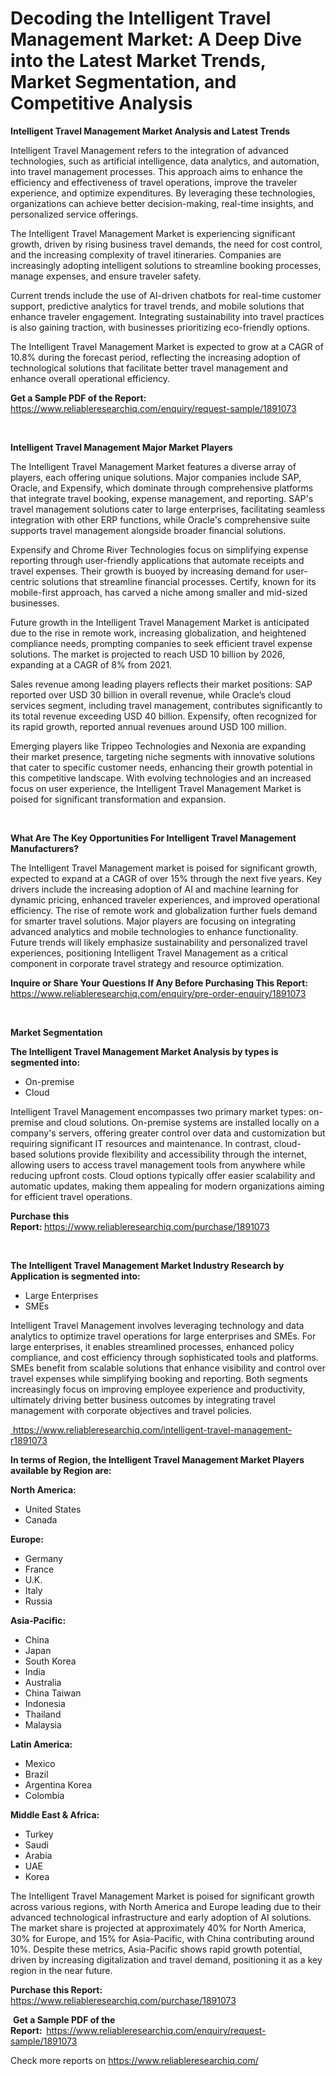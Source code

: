 <p><h1>Decoding the Intelligent Travel Management Market: A Deep Dive into the Latest Market Trends, Market Segmentation, and Competitive Analysis</h1></p><p><strong>Intelligent Travel Management Market Analysis and Latest Trends</strong></p>
<p><p>Intelligent Travel Management refers to the integration of advanced technologies, such as artificial intelligence, data analytics, and automation, into travel management processes. This approach aims to enhance the efficiency and effectiveness of travel operations, improve the traveler experience, and optimize expenditures. By leveraging these technologies, organizations can achieve better decision-making, real-time insights, and personalized service offerings.</p><p>The Intelligent Travel Management Market is experiencing significant growth, driven by rising business travel demands, the need for cost control, and the increasing complexity of travel itineraries. Companies are increasingly adopting intelligent solutions to streamline booking processes, manage expenses, and ensure traveler safety.</p><p>Current trends include the use of AI-driven chatbots for real-time customer support, predictive analytics for travel trends, and mobile solutions that enhance traveler engagement. Integrating sustainability into travel practices is also gaining traction, with businesses prioritizing eco-friendly options. </p><p>The Intelligent Travel Management Market is expected to grow at a CAGR of 10.8% during the forecast period, reflecting the increasing adoption of technological solutions that facilitate better travel management and enhance overall operational efficiency.</p></p>
<p><strong>Get a Sample PDF of the Report:&nbsp;</strong> <a href="https://www.reliableresearchiq.com/enquiry/request-sample/1891073?utm_campaign=3073&utm_medium=2&utm_source=Github&utm_content=ia&utm_term=28032025&utm_id=intelligent-travel-management">https://www.reliableresearchiq.com/enquiry/request-sample/1891073</a></p>
<p>&nbsp;</p>
<p><strong>Intelligent Travel Management Major Market Players</strong></p>
<p><p>The Intelligent Travel Management Market features a diverse array of players, each offering unique solutions. Major companies include SAP, Oracle, and Expensify, which dominate through comprehensive platforms that integrate travel booking, expense management, and reporting. SAP's travel management solutions cater to large enterprises, facilitating seamless integration with other ERP functions, while Oracle's comprehensive suite supports travel management alongside broader financial solutions.</p><p>Expensify and Chrome River Technologies focus on simplifying expense reporting through user-friendly applications that automate receipts and travel expenses. Their growth is buoyed by increasing demand for user-centric solutions that streamline financial processes. Certify, known for its mobile-first approach, has carved a niche among smaller and mid-sized businesses.</p><p>Future growth in the Intelligent Travel Management Market is anticipated due to the rise in remote work, increasing globalization, and heightened compliance needs, prompting companies to seek efficient travel expense solutions. The market is projected to reach USD 10 billion by 2026, expanding at a CAGR of 8% from 2021.</p><p>Sales revenue among leading players reflects their market positions: SAP reported over USD 30 billion in overall revenue, while Oracle’s cloud services segment, including travel management, contributes significantly to its total revenue exceeding USD 40 billion. Expensify, often recognized for its rapid growth, reported annual revenues around USD 100 million.</p><p>Emerging players like Trippeo Technologies and Nexonia are expanding their market presence, targeting niche segments with innovative solutions that cater to specific customer needs, enhancing their growth potential in this competitive landscape. With evolving technologies and an increased focus on user experience, the Intelligent Travel Management Market is poised for significant transformation and expansion.</p></p>
<p>&nbsp;</p>
<p><strong>What Are The Key Opportunities For Intelligent Travel Management Manufacturers?</strong></p>
<p><p>The Intelligent Travel Management market is poised for significant growth, expected to expand at a CAGR of over 15% through the next five years. Key drivers include the increasing adoption of AI and machine learning for dynamic pricing, enhanced traveler experiences, and improved operational efficiency. The rise of remote work and globalization further fuels demand for smarter travel solutions. Major players are focusing on integrating advanced analytics and mobile technologies to enhance functionality. Future trends will likely emphasize sustainability and personalized travel experiences, positioning Intelligent Travel Management as a critical component in corporate travel strategy and resource optimization.</p></p>
<p><strong>Inquire or Share Your Questions If Any Before Purchasing This Report:</strong> <a href="https://www.reliableresearchiq.com/enquiry/pre-order-enquiry/1891073?utm_campaign=3073&utm_medium=2&utm_source=Github&utm_content=ia&utm_term=28032025&utm_id=intelligent-travel-management">https://www.reliableresearchiq.com/enquiry/pre-order-enquiry/1891073</a></p>
<p>&nbsp;</p>
<p><strong>Market Segmentation</strong></p>
<p><strong>The Intelligent Travel Management Market Analysis by types is segmented into:</strong></p>
<p><ul><li>On-premise</li><li>Cloud</li></ul></p>
<p><p>Intelligent Travel Management encompasses two primary market types: on-premise and cloud solutions. On-premise systems are installed locally on a company's servers, offering greater control over data and customization but requiring significant IT resources and maintenance. In contrast, cloud-based solutions provide flexibility and accessibility through the internet, allowing users to access travel management tools from anywhere while reducing upfront costs. Cloud options typically offer easier scalability and automatic updates, making them appealing for modern organizations aiming for efficient travel operations.</p></p>
<p><strong>Purchase this Report:&nbsp;</strong><a href="https://www.reliableresearchiq.com/purchase/1891073?utm_campaign=3073&utm_medium=2&utm_source=Github&utm_content=ia&utm_term=28032025&utm_id=intelligent-travel-management">https://www.reliableresearchiq.com/purchase/1891073</a></p>
<p>&nbsp;</p>
<p><strong>The Intelligent Travel Management Market Industry Research by Application is segmented into:</strong></p>
<p><ul><li>Large Enterprises</li><li>SMEs</li></ul></p>
<p><p>Intelligent Travel Management involves leveraging technology and data analytics to optimize travel operations for large enterprises and SMEs. For large enterprises, it enables streamlined processes, enhanced policy compliance, and cost efficiency through sophisticated tools and platforms. SMEs benefit from scalable solutions that enhance visibility and control over travel expenses while simplifying booking and reporting. Both segments increasingly focus on improving employee experience and productivity, ultimately driving better business outcomes by integrating travel management with corporate objectives and travel policies.</p></p>
<p><a href="https://www.reliableresearchiq.com/intelligent-travel-management-r1891073?utm_campaign=3073&utm_medium=2&utm_source=Github&utm_content=ia&utm_term=28032025&utm_id=intelligent-travel-management">&nbsp;https://www.reliableresearchiq.com/intelligent-travel-management-r1891073</a></p>
<p><strong>In terms of Region, the Intelligent Travel Management Market Players available by Region are:</strong></p>
<p>
    <p> <strong> North America: </strong>
        <ul>
            <li>United States</li>
            <li>Canada</li>
        </ul>
        </p> 
    <p> <strong> Europe: </strong>
        <ul>
            <li>Germany</li>
            <li>France</li>
            <li>U.K.</li>
            <li>Italy</li>
            <li>Russia</li>
        </ul>
        </p> 
    <p> <strong> Asia-Pacific: </strong>
        <ul>
            <li>China</li>
            <li>Japan</li>
            <li>South Korea</li>
            <li>India</li>
            <li>Australia</li>
            <li>China Taiwan</li>
            <li>Indonesia</li>
            <li>Thailand</li>
            <li>Malaysia</li>
        </ul>
        </p> 
    <p> <strong> Latin America: </strong>
        <ul>
            <li>Mexico</li>
            <li>Brazil</li>
            <li>Argentina Korea</li>
            <li>Colombia</li>
        </ul>
        </p> 
    <p> <strong> Middle East & Africa: </strong>
        <ul>
            <li>Turkey</li>
            <li>Saudi</li>
            <li>Arabia</li>
            <li>UAE</li>
            <li>Korea</li>
        </ul>
    </p>
    </p>
<p><p>The Intelligent Travel Management Market is poised for significant growth across various regions, with North America and Europe leading due to their advanced technological infrastructure and early adoption of AI solutions. The market share is projected at approximately 40% for North America, 30% for Europe, and 15% for Asia-Pacific, with China contributing around 10%. Despite these metrics, Asia-Pacific shows rapid growth potential, driven by increasing digitalization and travel demand, positioning it as a key region in the near future.</p></p>
<p><strong>Purchase this Report: </strong><a href="https://www.reliableresearchiq.com/purchase/1891073?utm_campaign=3073&utm_medium=2&utm_source=Github&utm_content=ia&utm_term=28032025&utm_id=intelligent-travel-management">https://www.reliableresearchiq.com/purchase/1891073</a></p>
<p>&nbsp;<strong>Get a Sample PDF of the Report:&nbsp;&nbsp;</strong><a href="https://www.reliableresearchiq.com/enquiry/request-sample/1891073?utm_campaign=3073&utm_medium=2&utm_source=Github&utm_content=ia&utm_term=28032025&utm_id=intelligent-travel-management">https://www.reliableresearchiq.com/enquiry/request-sample/1891073</a></p>
<p><strong></strong></p>
<p>Check more reports on <a href="https://www.reliableresearchiq.com/?utm_campaign=3073&utm_medium=2&utm_source=Github&utm_content=ia&utm_term=28032025&utm_id=intelligent-travel-management">https://www.reliableresearchiq.com/</a></p>